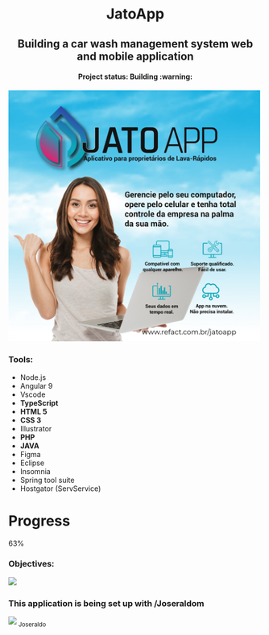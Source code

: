 <h1 align="center">JatoApp </h1>
<h2 align="center"> Building a car wash management system web and mobile application </h2>
<h4 align="center"> Project status: Building :warning: </h4>



<img src="https://github.com/faelbalboa/JatoApp/blob/main/mkt1.jpg" width="500">

<h3> Tools: </h3>

- Node.js
- Angular 9
- Vscode
- **TypeScript**
- **HTML 5**
- **CSS 3**
- Illustrator
- **PHP**
- **JAVA**
- Figma
- Eclipse
- Insomnia
- Spring tool suite
- Hostgator (ServService)

<H1> Progress </h1>
63%


<h3> Objectives: </h3>

<img src="https://github.com/faelbalboa/Jatospeed/blob/main/bio%20para%20jatospeed%40300x-100.jpg" width="500">

<h3 align="center">


<h3> This application is being set up with /Joseraldom </h3>
<div><img src="https://avatars3.githubusercontent.com/u/11074972?s=400&v=4" width=115 > <sub> Joseraldo </sub></div>



